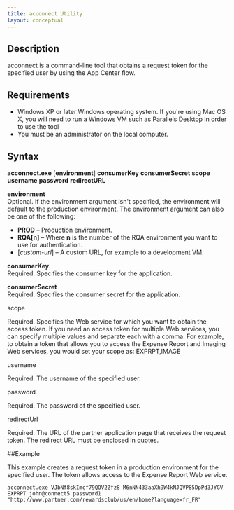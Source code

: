 ```yaml
---
title: acconnect Utility
layout: conceptual
---
```


## Description

acconnect is a command-line tool that obtains a request token for the specified user by using the App Center flow.

## Requirements

* Windows XP or later Windows operating system. If you're using Mac OS X, you will need to run a Windows VM such as Parallels Desktop in order to use the tool
* You must be an administrator on the local computer.

## Syntax

**acconnect.exe** [**environment**] **consumerKey** **consumerSecret** **scope** **username** **password** **redirectURL**

**environment**    
 Optional. If the environment argument isn't specified, the environment will default to the production environment. The environment argument can also be one of the following:
* **PROD** – Production environment.
* **RQA[**n**]** – Where **n** is the number of the RQA environment you want to use for authentication.
* [*custom-url*] – A custom URL, for example to a development VM.

**consumerKey**.   
     Required. Specifies the consumer key for the application.

**consumerSecret**    
   Required. Specifies the consumer secret for the application.

scope

Required. Specifies the Web service for which you want to obtain the access token. If you need an access token for multiple Web services, you can specify multiple values and separate each with a comma. For example, to obtain a token that allows you to access the Expense Report and Imaging Web services, you would set your scope as:
EXPRPT,IMAGE

username

Required. The username of the specified user.

password

Required. The password of the specified user.

redirectUrl
 
Required. The URL of the partner application page that receives the request token. The redirect URL must be enclosed in quotes.


##Example

This example creates a request token in a production environment for the specified user. The token allows access to the Expense Report Web service.

```acconnect.exe VJbNf8skImcf79QOV2Zfz8 M6nNN433aaXh9W4kNJQVP85DpPd3JYGV EXPRPT john@connect5 password1 "http://www.partner.com/rewardsclub/us/en/home?language=fr_FR"```
